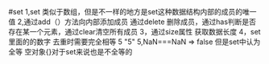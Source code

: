 #set
1,set 类似于数组，但是不一样的地方是set这种数据结构内部的成员的唯一值
2,通过add（）方法向内部添加成员 通过delete 删除成员，通过has判断是否存在某一个元素，通过clear清空所有成员
3，通过size属性 获取数据长度 
4，set 里面的的数字 去重时需要完全相等 5 "5"
5,NaN===NaN => false 但是set中认为全等
空对象{}对于set来说也是不全等的